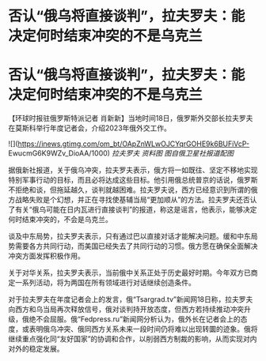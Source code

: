 # 否认“俄乌将直接谈判”，拉夫罗夫：能决定何时结束冲突的不是乌克兰

# 否认“俄乌将直接谈判”，拉夫罗夫：能决定何时结束冲突的不是乌克兰

【环球时报驻俄罗斯特派记者 肖新新】当地时间18日，俄罗斯外交部长拉夫罗夫在莫斯科举行年度记者会，介绍2023年俄外交工作。

![](https://inews.gtimg.com/om_bt/OApZnWLwOJCYqrGOHE9k6BUFiVcP-
EwucmG6K9WZv_DioAA/1000) _拉夫罗夫 资料图 图自俄卫星社报道配图_

据俄新社报道，关于俄乌冲突，拉夫罗夫表示，俄方将一如既往、坚定不移地实现特别军事行动的目标，而且必将达成这些目标。他引用俄总统普京的话说，俄罗斯不拒绝和谈，但拖延越久，谈判就越困难。拉夫罗夫说，西方已经意识到所谓的俄方战略失败是个幻想，并正在寻找使基辅当局“更加顺从”的方法。拉夫罗夫还否认了有关“俄乌可能在日内瓦进行直接谈判”的报道，称这是谣言，他表示，能够决定何时结束冲突的，不会是乌克兰。

谈及中东局势，拉夫罗夫表示，只有通过巴以直接对话才能解决问题。缓和中东局势需要各方共同行动，而美国已经失去了共同行动的习惯。俄方愿在确保全面解决冲突方面发挥积极作用。

关于对华关系，拉夫罗夫表示，当前俄中关系正处于历史最好时期。今年双方已商定一系列活动，将为两国在所有领域进行对话继续创造条件。

对于拉夫罗夫在年度记者会上的发言，俄“Tsargrad.tv”新闻网18日称，拉夫罗夫向西方和乌当局再次释放信号，俄对谈判持开放态度，但西方若持续推动冲突升级，俄绝不会屈服。俄“Fedpress.ru”新闻网分析认为，俄外长在记者会上的态度，或表明俄乌冲突、俄同西方关系未来一段时间仍将难以出现转圜的迹象。俄将继续重点强化同“友好国家”的协调和合作，以削弱西方制裁的影响，从而实现对内对外的稳定发展。


